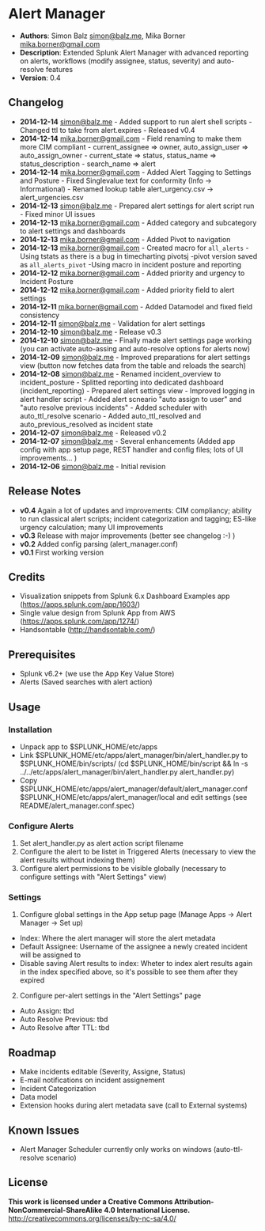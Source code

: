# Alert Manager
- **Authors**:		Simon Balz <simon@balz.me>, Mika Borner <mika.borner@gmail.com>
- **Description**:	Extended Splunk Alert Manager with advanced reporting on alerts, workflows (modify assignee, status, severity) and auto-resolve features
- **Version**: 		0.4

## Changelog
- **2014-12-14** simon@balz.me 			- Added support to run alert shell scripts
						- Changed ttl to take from alert.expires
						- Released v0.4
- **2014-12-14** mika.borner@gmail.com  - Field renaming to make them more CIM compliant
						- current_assignee => owner, auto_assign_user => auto_assign_owner
						- current_state => status, status_name => status_description
						- search_name => alert
- **2014-12-14** mika.borner@gmail.com  - Added Alert Tagging to Settings and Posture
					- Fixed Singlevalue text for conformity (Info -> Informational)
					- Renamed lookup table alert_urgency.csv -> alert_urgencies.csv
- **2014-12-13** simon@balz.me          - Prepared alert settings for alert script run
						- Fixed minor UI issues
- **2014-12-13** mika.borner@gmail.com  - Added category and subcategory to alert settings and dashboards
- **2014-12-13** mika.borner@gmail.com  - Added Pivot to navigation
- **2014-12-13** mika.borner@gmail.com  - Created macro for `all_alerts`
						-Using tstats as there is a bug in timecharting pivotsj
						-pivot version saved as `all_alerts_pivot`
						-Using macro in incident posture and reporting
- **2014-12-12** mika.borner@gmail.com  - Added priority and urgency to Incident Posture
- **2014-12-12** mika.borner@gmail.com  - Added priority field to alert settings
- **2014-12-11** mika.borner@gmail.com  - Added Datamodel and fixed field consistency
- **2014-12-11** simon@balz.me          - Validation for alert settings
- **2014-12-10** simon@balz.me          - Release v0.3
- **2014-12-10** simon@balz.me          - Finally made alert settings page working (you can activate auto-assing and auto-resolve options for alerts now)
- **2014-12-09** simon@balz.me          - Improved preparations for alert settings view (button now fetches data from the table and reloads the search)
- **2014-12-08** simon@balz.me          - Renamed incident_overview to incident_posture
						   - Splitted reporting into dedicated dashboard (incident_reporting)
						   - Prepared alert settings view
						   - Improved logging in alert handler script
						   - Added alert scneario "auto assign to user" and "auto resolve previous incidents"
						   - Added scheduler with auto_ttl_resolve scenario
						   - Added auto_ttl_resolved and auto_previous_resolved as incident state
- **2014-12-07** simon@balz.me          - Released v0.2						   
- **2014-12-07** simon@balz.me          - Several enhancements (Added app config with app setup page, REST handler and config files; lots of UI improvements... )
- **2014-12-06** simon@balz.me          - Initial revision  

## Release Notes
- **v0.4** Again a lot of updates and improvements: CIM compliancy; ability to run classical alert scripts; incident categorization and tagging; ES-like urgency calculation; many UI improvements
- **v0.3** Release with major improvements (better see changelog :-) )
- **v0.2** Added config parsing (alert_manager.conf)
- **v0.1** First working version

## Credits
- Visualization snippets from Splunk 6.x Dashboard Examples app (https://apps.splunk.com/app/1603/)
- Single value design from Splunk App from AWS (https://apps.splunk.com/app/1274/)
- Handsontable (http://handsontable.com/)

## Prerequisites
- Splunk v6.2+ (we use the App Key Value Store)
- Alerts (Saved searches with alert action)

## Usage
### Installation
- Unpack app to $SPLUNK_HOME/etc/apps
- Link $SPLUNK_HOME/etc/apps/alert_manager/bin/alert_handler.py to $SPLUNK_HOME/bin/scripts/ (cd $SPLUNK_HOME/bin/script && ln -s ../../etc/apps/alert_manager/bin/alert_handler.py alert_handler.py)
- Copy $SPLUNK_HOME/etc/apps/alert_manager/default/alert_manager.conf $SPLUNK_HOME/etc/apps/alert_manager/local and edit settings (see README/alert_manager.conf.spec)

### Configure Alerts
1. Set alert_handler.py as alert action script filename
2. Configure the alert to be listet in Triggered Alerts (necessary to view the alert results without indexing them)
3. Configure alert permissions to be visible globally (necessary to configure settings with "Alert Settings" view)

### Settings
1. Configure global settings in the App setup page (Manage Apps -> Alert Manager -> Set up)
- Index: Where the alert manager will store the alert metadata
- Default Assignee: Username of the assignee a newly created incident will be assigned to
- Disable saving Alert results to index: Wheter to index alert results again in the index specified above, so it's possible to see them after they expired
2. Configure per-alert settings in the "Alert Settings" page
- Auto Assign: tbd
- Auto Resolve Previous: tbd
- Auto Resolve after TTL: tbd

## Roadmap
- Make incidents editable (Severity, Assigne, Status)
- E-mail notifications on incident assignement
- Incident Categorization
- Data model
- Extension hooks during alert metadata save (call to External systems)

## Known Issues
- Alert Manager Scheduler currently only works on windows (auto-ttl-resolve scenario)

## License
**This work is licensed under a Creative Commons Attribution-NonCommercial-ShareAlike 4.0 International License.**
http://creativecommons.org/licenses/by-nc-sa/4.0/
